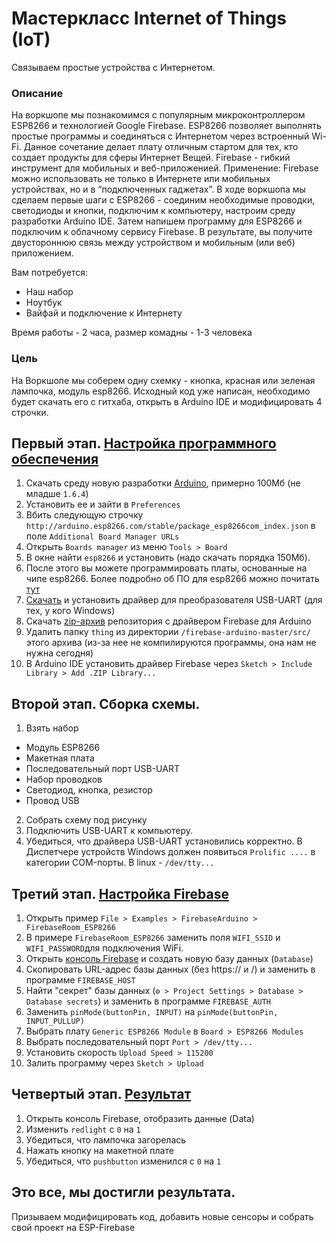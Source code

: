 # Мастеркласс Internet of Things (IoT)
Связываем простые устройства с Интернетом.

### Описание
На воркшопе мы познакомимся с популярным микроконтроллером ESP8266 и технологией Google Firebase. ESP8266 позволяет выполнять простые программы и соединяться с Интернетом через встроенный Wi-Fi. Данное сочетание делает плату отличным стартом для тех, кто создает продукты для сферы Интернет Вещей. Firebase - гибкий инструмент для мобильных и веб-приложенией. Применение: Firebase можно  использовать не только в Интернете или мобильных устройствах, но и в “подключенных гаджетах”.
В ходе воркшопа мы сделаем первые шаги с ESP8266 - соединим необходимые проводки, светодиоды и кнопки, подключим к компьютеру, настроим среду разработки Arduino IDE. Затем напишем программу для ESP8266 и подключим к облачному сервису Firebase. В результате, вы получите двустороннюю связь между устройством и мобильным (или веб) приложением.

Вам потребуется:
* Наш набор
* Ноутбук
* Вайфай и подключение к Интернету

Время работы - 2 часа, размер комадны - 1-3 человека
### Цель
На Воркшопе мы соберем одну схемку - кнопка, красная или зеленая лампочка, модуль esp8266. Исходный код уже написан, необходимо будет скачать его с гитхаба, открыть в Arduino IDE и модифицировать 4 строчки. 
## Первый этап. [Настройка программного обеспечения](https://github.com/firebase/firebase-arduino/tree/master/examples/FirebaseRoom_ESP8266#software-setup)

1. Скачать среду новую разработки [Arduino](http://www.arduino.cc/en/main/software), примерно 100Мб (не младше ```1.6.4```) 
2. Установить ее и зайти в ```Preferences```
3. Вбить следующую строчку ```http://arduino.esp8266.com/stable/package_esp8266com_index.json``` в поле ```Additional Board Manager URLs```
4. Открыть ```Boards manager``` из меню ```Tools > Board```
5. В окне найти ```esp8266``` и установить (надо скачать порядка 150Мб). 
6. После этого вы можете программировать платы, основанные на чипе esp8266. Более подробно об ПО для esp8266 можно почитать [тут](https://github.com/esp8266/Arduino)
7. [Скачать](http://mypractic.ru/downloads/rost/PL2303_Prolific_DriverInstaller_v1.12.0.exe) и установить драйвер для преобразователя USB-UART (для тех, у кого Windows) 
8. Скачать [zip-архив](https://github.com/firebase/firebase-arduino/archive/master.zip) репозитория с драйвером Firebase для Arduino 
9. Удалить папку ```thing``` из директории ```/firebase-arduino-master/src/``` этого архива (из-за нее не компилируются программы, она нам не нужна сегодня)
10. В Arduino IDE установить драйвер Firebase через ```Sketch > Include Library > Add .ZIP Library...```

## Второй этап. Сборка схемы.
1. Взять набор
 * Модуль ESP8266
 * Макетная плата
 * Последовательный порт USB-UART
 * Набор проводков
 * Светодиод, кнопка, резистор
 * Провод USB
2. Собрать схему под рисунку
3. Подключить USB-UART к компьютеру. 
4. Убедиться, что драйвера USB-UART установились корректно. В Диспетчере устройств Windows должен появиться ```Prolific ....``` в категории COM-порты. В linux - ```/dev/tty...```

## Третий этап. [Настройка Firebase](https://github.com/firebase/firebase-arduino/tree/master/examples/FirebaseRoom_ESP8266#configuration)
1. Открыть пример ```File > Examples > FirebaseArduino > FirebaseRoom_ESP8266```
2. В примере ```FirebaseRoom_ESP8266``` заменить поля ```WIFI_SSID``` и ```WIFI_PASSWORD```для подключения WiFi.  
3. Открыть [консоль Firebase](https://firebase.google.com/console/) и создать новую базу данных (```Database```) 
4. Скопировать URL-адрес базы данных (без https:// и /) и заменить в программе ```FIREBASE_HOST```
5. Найти "секрет" базы данных (```⚙ > Project Settings > Database > Database secrets```) и заменить в программе ```FIREBASE_AUTH```
6. Заменить ```pinMode(buttonPin, INPUT)``` на ```pinMode(buttonPin, INPUT_PULLUP)```
7. Выбрать плату ```Generic ESP8266 Module``` в ```Board > ESP8266 Modules```
8. Выбрать последовательный порт ```Port > /dev/tty...```
9. Установить скорость ```Upload Speed > 115200```
10. Залить программу через ```Sketch > Upload```

## Четвертый этап. [Результат](https://github.com/firebase/firebase-arduino/tree/master/examples/FirebaseRoom_ESP8266#play)
1. Открыть консоль Firebase, отобразить данные (Data)
2. Изменить ```redlight``` с ```0``` на ```1```
3. Убедиться, что лампочка загорелась
4. Нажать кнопку на макетной плате
5. Убедиться, что ```pushbutton``` изменился с ```0``` на ```1```

## Это все, мы достигли результата. 
Призываем модифицировать код, добавить новые сенсоры и собрать свой проект на ESP-Firebase
